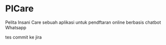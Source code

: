 # PICare
Pelita Insani Care sebuah aplikasi untuk pendftaran online berbasis chatbot Whatsapp

tes commit ke jira

